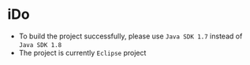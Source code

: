 iDo
===

- To build the project successfully, please use ```Java SDK 1.7``` instead of ```Java SDK 1.8```
- The project is currently ```Eclipse``` project
